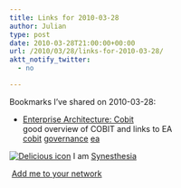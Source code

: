 ```yaml
---
title: Links for 2010-03-28
author: Julian
type: post
date: 2010-03-28T21:00:00+00:00
url: /2010/03/28/links-for-2010-03-28/
aktt_notify_twitter:
  - no

---
```

Bookmarks I&#8217;ve shared on 2010-03-28:

  * [Enterprise Architecture: Cobit][1]  
    good overview of COBIT and links to EA  
    [cobit][2] [governance][3] [ea][4] 

<p class="deliciouslink">
  <a href="https://del.icio.us/synesthesia" title="See all my bookmarks on del.icio.us"><img src="https://www.synesthesia.co.uk/images/deliciousicon.jpg" alt="Delicious icon" /></a>&nbsp;I am <a href="https://del.icio.us/synesthesia" title="See all my bookmarks on del.icio.us">Synesthesia</a>
</p>

<p class="deliciouslink">
  <a href="https://del.icio.us/network?add=synesthesia" title="Add me to your del.icio.us network"><img src="https://www.synesthesia.co.uk/images/add.gif" alt="" /></a>&nbsp;<a href="https://del.icio.us/network?add=synesthesia" title="Add me to your del.icio.us network">Add me to your network</a>
</p>

 [1]: https://iea.wikidot.com/cobit
 [2]: https://delicious.com/synesthesia/cobit
 [3]: https://delicious.com/synesthesia/governance
 [4]: https://delicious.com/synesthesia/ea